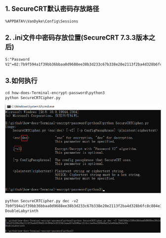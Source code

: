 ## 1. SecureCRT默认密码存放路径
```
%APPDATA%\VanDyke\Config\Sessions
```
## 2. .ini文件中密码存放位置(SecureCRT 7.3.3版本之后)
```
S:"Password V2"=02:7b9f594a1f39bb36bbaa0d9688ee38b3d233c67b338e20e2113f2ba4d328b6fc8c804e3c02324b1eaad57a5b96ac1fc5cc1ae0ee2930e6af2e5e644a28ebe3fc
```
## 3.如何执行
```
cd how-does-Terminal-encrypt-password\python3
python SecureCRTCipher.py
```
![img.png](img.png)
```
python SecureCRTCipher.py dec -v2 7b9f594a1f39bb36bbaa0d9688ee38b3d233c67b338e20e2113f2ba4d328b6fc8c804e3c02324b1eaad57a5b96ac1fc5cc1ae0ee2930e6af2e5e644a28ebe3fc
DoubleLabyrinth
```
![img_1.png](img_1.png)

